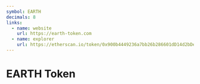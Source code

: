 ```yaml
---
symbol: EARTH
decimals: 8
links:
  - name: website
    url: https://earth-token.com
  - name: explorer
    url: https://etherscan.io/token/0x900b4449236a7bb26b286601dD14d2bDe7a6aC6c
---
```


# EARTH Token

